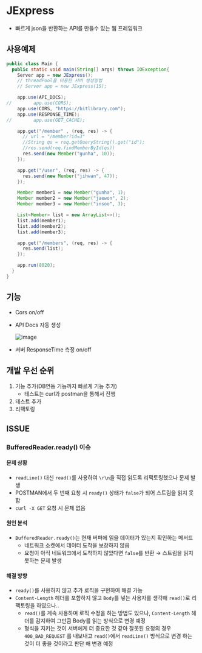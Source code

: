 # JExpress

- 빠르게 json을 반환하는 API를 만들수 있는 웹 프레임워크

## 사용예제

```java
public class Main {
  public static void main(String[] args) throws IOException{
    Server app = new JExpress();
    // threadPool을 이용한 서버 생성방법
    // Server app = new JExpress(15);

    app.use(API_DOCS);
//        app.use(CORS);
    app.use(CORS, "https://bitlibrary.com");
    app.use(RESPONSE_TIME);
//        app.use(GET_CACHE);

    app.get("/member" , (req, res) -> {
      // url = "/member?id=3"
      //String qs = req.getQueryString().get("id");
      //res.send(req.findMemberById(qs))
      res.send(new Member("gunha", 10));
    });

    app.get("/user", (req, res) -> {
      res.send(new Member("jihwan", 47));
    });

    Member member1 = new Member("gunha", 1);
    Member member2 = new Member("jaewon", 2);
    Member member3 = new Member("insoo", 3);

    List<Member> list = new ArrayList<>();
    list.add(member1);
    list.add(member2);
    list.add(member3);

    app.get("/members", (req, res) -> {
      res.send(list);
    });

    app.run(8020);
  }
}
```

## 기능
- Cors on/off
- API Docs 자동 생성
  
  ![image](https://github.com/user-attachments/assets/7eba6dca-3ef4-4b33-ac1d-6b8ebad6febf)

- 서버 ResponseTime 측정 on/off

## 개발 우선 순위
1. 기능 추가(DB연동 기능까지 빠르게 기능 추가)
   - 테스트는 curl과 postman을 통해서 진행
2. 테스트 추가
3. 리팩토링

## ISSUE

### BufferedReader.ready() 이슈

#### 문제 상황
- `readLine()` 대신 `read()`를 사용하여 `\r\n`을 직접 읽도록 리팩토링했으나 문제 발생
- POSTMAN에서 두 번째 요청 시 `ready()` 상태가 `false`가 되어 스트림을 읽지 못함
- `curl -X GET` 요청 시 문제 없음

#### 원인 분석
- `BufferedReader.ready()`는 현재 버퍼에 읽을 데이터가 있는지 확인하는 메서드
  - 네트워크 소켓에서 데이터 도착을 보장하지 않음
  - 요청이 아직 네트워크에서 도착하지 않았다면 `false`를 반환 → 스트림을 읽지 못하는 문제 발생

#### 해결 방향
- `ready()`를 사용하지 않고 추가 로직을 구현하여 해결 가능
- `Content-Length` 헤더를 포함하지 않고 `Body`를 넣는 사용자를 생각해 `read()`로 리팩토링을 하였으나..
  - `read()`를 계속 사용하며 로직 수정을 하는 방법도 있으나, `Content-Length` 헤더를 감지하여 그만큼 Body를 읽는 방식으로 변경 예정
  - 형식을 지키는 것이 서버에게 더 중요한 것 같아 잘못된 요청의 경우 `400_BAD_REQUEST` 를 내보내고 `read()`에서  `readLine()` 방식으로 변경 하는 것이 더 좋을 것이라고 판단 해 변경 예정
